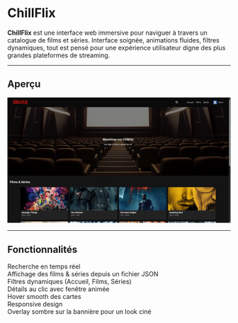 #  ChillFlix

**ChillFlix** est une interface web immersive pour naviguer à travers un catalogue de films et séries. Interface soignée, animations fluides, filtres dynamiques, tout est pensé pour une expérience utilisateur digne des plus grandes plateformes de streaming.

---

##  Aperçu

![Aperçu de ChillFlix](img/screens/preview.png)

---

##  Fonctionnalités

 Recherche en temps réel  
 Affichage des films & séries depuis un fichier JSON  
 Filtres dynamiques (Accueil, Films, Séries)  
 Détails au clic avec fenêtre animée  
 Hover smooth des cartes  
 Responsive design  
 Overlay sombre sur la bannière pour un look ciné

